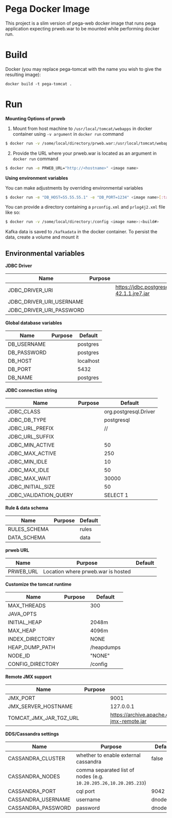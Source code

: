 Pega Docker Image
===========

This project is a slim version of pega-web docker image that runs pega application expecting prweb.war to be mounted while performing docker run.  


# Build

Docker (you may replace pega-tomcat with the name you wish to give the resulting image):

`docker build -t pega-tomcat .`


# Run

**Mounting Options of prweb**

1. Mount from host machine to `/usr/local/tomcat/webapps` in docker container using `-v argument` in `docker run` command

```bash
$ docker run -v /some/local/directory/prweb.war:/usr/local/tomcat/webapps/prweb.war:z <image name>
```

2. Provide the URL where your prweb.war is located as an argument in `docker run` command


```bash
$ docker run -e PRWEB_URL="http://<hostname>" <image name>
```

**Using environment variables**

You can make adjustments by overriding environmental variables
```bash
$ docker run -e "DB_HOST=55.55.55.1" -e "DB_PORT=1234" <image name>[:tags]
```

You can provide a directory containing a `prconfig.xml` and `prlog4j2.xml` file like so:

```bash
$ docker run -v /some/local/directory:/config <image name>:<build#>
```

Kafka data is saved to `/kafkadata` in the docker container. To persist the data, create a volume and mount it

## Environmental variables

**JDBC Driver**

|  Name                        | Purpose                          | Default        |
| ---------------------------- | -------------------------------- | -------------- |
| JDBC_DRIVER_URI              |                                  | https://jdbc.postgresql.org/download/postgresql-42.1.1.jre7.jar |
| JDBC_DRIVER_URI_USERNAME     |                                  |                |
| JDBC_DRIVER_URI_PASSWORD     |                                  |                |


**Global database variables**

|  Name                        | Purpose                          | Default        |
| ---------------------------- | -------------------------------- | -------------- |
| DB_USERNAME                  |                                  | postgres       |
| DB_PASSWORD | | postgres |
| DB_HOST | | localhost |
| DB_PORT | | 5432 |
| DB_NAME | | postgres |

**JDBC connection string**

|  Name                        | Purpose                          | Default        |
| ---------------------------- | -------------------------------- | -------------- |
| JDBC_CLASS | | org.postgresql.Driver |
| JDBC_DB_TYPE | | postgresql  |
| JDBC_URL_PREFIX | | //  |
| JDBC_URL_SUFFIX | |  |
| JDBC_MIN_ACTIVE | | 50  |
| JDBC_MAX_ACTIVE | | 250 |
| JDBC_MIN_IDLE | | 10 |
| JDBC_MAX_IDLE | | 50 |
| JDBC_MAX_WAIT | | 30000 |
| JDBC_INITIAL_SIZE | | 50 |
| JDBC_VALIDATION_QUERY | | SELECT 1 |

**Rule & data schema**

|  Name                        | Purpose                          | Default        |
| ---------------------------- | -------------------------------- | -------------- |
| RULES_SCHEMA | | rules |
| DATA_SCHEMA | | data |

**prweb URL**

|  Name                        | Purpose                          | Default        |
| ---------------------------- | -------------------------------- | -------------- |
| PRWEB_URL | Location where prweb.war is hosted | |


**Customize the tomcat runtime**

|  Name                        | Purpose                          | Default        |
| ---------------------------- | -------------------------------- | -------------- |
| MAX_THREADS | | 300 |
| JAVA_OPTS | | |
| INITIAL_HEAP | | 2048m |
| MAX_HEAP | | 4096m |
| INDEX_DIRECTORY | | NONE |
| HEAP_DUMP_PATH | | /heapdumps |
| NODE_ID | | "NONE" |
| CONFIG_DIRECTORY | | /config |

**Remote JMX support**

|  Name                        | Purpose                          | Default        |
| ---------------------------- | -------------------------------- | -------------- |
| JMX_PORT | | 9001 |
| JMX_SERVER_HOSTNAME | | 127.0.0.1 |
| TOMCAT_JMX_JAR_TGZ_URL | | https://archive.apache.org/dist/tomcat/tomcat-$TOMCAT_MAJOR/v$TOMCAT_VERSION/bin/extras/catalina-jmx-remote.jar |

**DDS/Cassandra settings**

|  Name                        | Purpose                          | Default        |
| ---------------------------- | -------------------------------- | -------------- |
| CASSANDRA_CLUSTER | whether to enable external cassandra | false |
| CASSANDRA_NODES | comma separated list of nodes (e.g. `10.20.205.26,10.20.205.233`) | |
| CASSANDRA_PORT | cql port | 9042 |
| CASSANDRA_USERNAME | username | dnode_ext |
| CASSANDRA_PASSWORD | password | dnode_ext |
